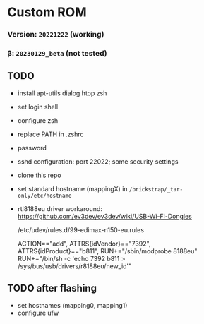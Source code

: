 # Custom ROM

### Version: `20221222` (working)

### β: `20230129_beta`  (not tested)

## TODO

- install apt-utils dialog htop zsh
- set login shell
- configure zsh
- replace PATH in .zshrc
- password
- sshd configuration: port 22022; some security settings
- clone this repo
- set standard hostname (mappingX) in `/brickstrap/_tar-only/etc/hostname`
- rtl8188eu driver workaround: https://github.com/ev3dev/ev3dev/wiki/USB-Wi-Fi-Dongles


     /etc/udev/rules.d/99-edimax-n150-eu.rules


     ACTION=="add", ATTRS{idVendor}=="7392", ATTRS{idProduct}=="b811", RUN+="/sbin/modprobe 8188eu" RUN+="/bin/sh -c 'echo 7392 b811 > /sys/bus/usb/drivers/r8188eu/new_id'"


## TODO after flashing
- set hostnames (mapping0, mapping1)
- configure ufw